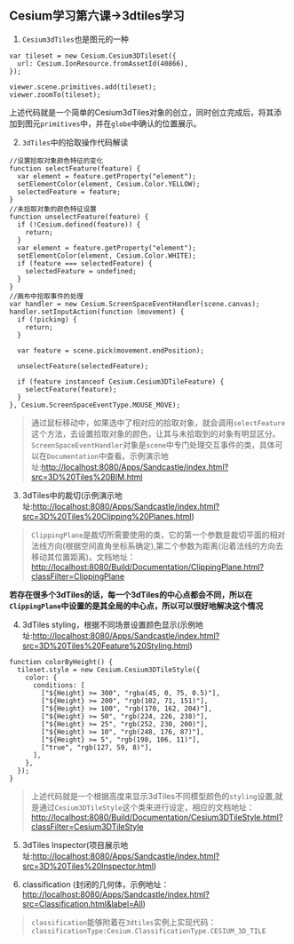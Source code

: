 ## Cesium学习第六课->3dtiles学习

1. ``Cesium3dTiles``也是图元的一种

```
var tileset = new Cesium.Cesium3DTileset({
  url: Cesium.IonResource.fromAssetId(40866),
});

viewer.scene.primitives.add(tileset);
viewer.zoomTo(tileset);
```
上述代码就是一个简单的Cesium3dTiles对象的创立，同时创立完成后，将其添加到图元``primitives``中，并在``globe``中确认的位置展示。

2. ``3dTiles``中的拾取操作代码解读
```
//设置拾取对象颜色特征的变化
function selectFeature(feature) {
  var element = feature.getProperty("element");
  setElementColor(element, Cesium.Color.YELLOW);
  selectedFeature = feature;
}
//未拾取对象的颜色特征设置
function unselectFeature(feature) {
  if (!Cesium.defined(feature)) {
    return;
  }
  var element = feature.getProperty("element");
  setElementColor(element, Cesium.Color.WHITE);
  if (feature === selectedFeature) {
    selectedFeature = undefined;
  }
}
//画布中拾取事件的处理
var handler = new Cesium.ScreenSpaceEventHandler(scene.canvas);
handler.setInputAction(function (movement) {
  if (!picking) {
    return;
  }

  var feature = scene.pick(movement.endPosition);

  unselectFeature(selectedFeature);

  if (feature instanceof Cesium.Cesium3DTileFeature) {
    selectFeature(feature);
  }
}, Cesium.ScreenSpaceEventType.MOUSE_MOVE);
```
> 通过鼠标移动中，如果选中了相对应的拾取对象，就会调用``selectFeature``这个方法，去设置拾取对象的颜色，让其与未拾取到的对象有明显区分。``ScreenSpaceEventHandler``对象是``scene``中专门处理交互事件的类，具体可以在``Documentation``中查看。示例演示地址:<http://localhost:8080/Apps/Sandcastle/index.html?src=3D%20Tiles%20BIM.html>

3. 3dTiles中的裁切(示例演示地址:<http://localhost:8080/Apps/Sandcastle/index.html?src=3D%20Tiles%20Clipping%20Planes.html>)

> ``ClippingPlane``是裁切所需要使用的类，它的第一个参数是裁切平面的相对法线方向(根据空间直角坐标系确定),第二个参数为距离(沿着法线的方向去移动其位置距离)。文档地址：<http://localhost:8080/Build/Documentation/ClippingPlane.html?classFilter=ClippingPlane>

**若存在很多个3dTiles的话，每一个3dTiles的中心点都会不同，所以在``ClippingPlane``中设置的是其全局的中心点，所以可以很好地解决这个情况**

4. 3dTiles styling，根据不同场景设置颜色显示(示例地址:<http://localhost:8080/Apps/Sandcastle/index.html?src=3D%20Tiles%20Feature%20Styling.html>)

```
function colorByHeight() {
  tileset.style = new Cesium.Cesium3DTileStyle({
    color: {
      conditions: [
        ["${Height} >= 300", "rgba(45, 0, 75, 0.5)"],
        ["${Height} >= 200", "rgb(102, 71, 151)"],
        ["${Height} >= 100", "rgb(170, 162, 204)"],
        ["${Height} >= 50", "rgb(224, 226, 238)"],
        ["${Height} >= 25", "rgb(252, 230, 200)"],
        ["${Height} >= 10", "rgb(248, 176, 87)"],
        ["${Height} >= 5", "rgb(198, 106, 11)"],
        ["true", "rgb(127, 59, 8)"],
      ],
    },
  });
}
```
> 上述代码就是一个根据高度来显示3dTiles不同模型颜色的``styling``设置,就是通过``Cesium3DTileStyle``这个类来进行设定，相应的文档地址：<http://localhost:8080/Build/Documentation/Cesium3DTileStyle.html?classFilter=Cesium3DTileStyle>

5. 3dTiles Inspector(项目展示地址:<http://localhost:8080/Apps/Sandcastle/index.html?src=3D%20Tiles%20Inspector.html>)

6. classification (封闭的几何体，示例地址：<http://localhost:8080/Apps/Sandcastle/index.html?src=Classification.html&label=All>)
> ``classification``能够附着在``3dtiles``实例上实现代码：
```classificationType:Cesium.ClassificationType.CESIUM_3D_TILE```